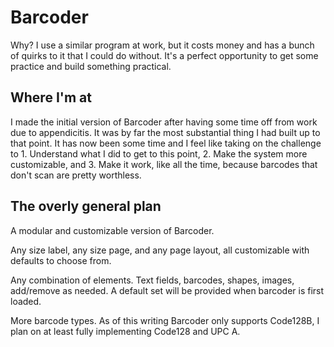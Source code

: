 # Barcoder

Why? I use a similar program at work, but it costs money and has a bunch of quirks to it that I could do without. It's a perfect opportunity to get some practice and build something practical.

## Where I'm at

I made the initial version of Barcoder after having some time off from work due to appendicitis. It was by far the most substantial thing I had built up to that point. It has now been some time and I feel like taking on the challenge to 1. Understand what I did to get to this point, 2. Make the system more customizable, and 3. Make it work, like all the time, because barcodes that don't scan are pretty worthless.

## The overly general plan

A modular and customizable version of Barcoder. 

Any size label, any size page, and any page layout, all customizable with defaults to choose from.

Any combination of elements. Text fields, barcodes, shapes, images, add/remove as needed. A default set will be provided when barcoder is first loaded.

More barcode types. As of this writing Barcoder only supports Code128B, I plan on at least fully implementing Code128 and UPC A.

